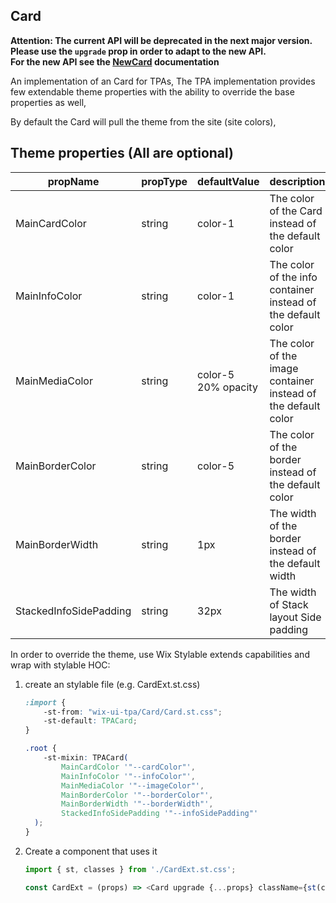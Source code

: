 ## Card
**Attention: The current API will be deprecated in the next major version.  
Please use the `upgrade` prop in order to adapt to the new API.  
For the new API see the [NewCard](../NewCard/NewCard.tsx) documentation**
 
An implementation of an Card for TPAs,
The TPA implementation provides few extendable theme properties with the ability to override the base properties as well,

By default the Card will pull the theme from the site (site colors),

## Theme properties (All are optional)

| propName   | propType | defaultValue | description |
|------------|----------|--------------|-------------|
| MainCardColor  | string   | color-1 | The color of the Card instead of the default color |
| MainInfoColor  | string   | color-1 | The color of the info container instead of the default color |
| MainMediaColor  | string   | color-5 20% opacity | The color of the image container instead of the default color |
| MainBorderColor  | string   | color-5 | The color of the border instead of the default color |
| MainBorderWidth  | string   | 1px | The width of the border instead of the default width |
| StackedInfoSidePadding  | string   | 32px | The width of Stack layout Side padding |


In order to override the theme, use Wix Stylable extends capabilities and wrap with stylable HOC:

1. create an stylable file (e.g. CardExt.st.css)
    ``` css
    :import {
        -st-from: "wix-ui-tpa/Card/Card.st.css";
        -st-default: TPACard;
    }

    .root {
        -st-mixin: TPACard(
            MainCardColor '"--cardColor"',
            MainInfoColor '"--infoColor"',
            MainMediaColor '"--imageColor"',
            MainBorderColor '"--borderColor"',
            MainBorderWidth '"--borderWidth"',
            StackedInfoSidePadding '"--infoSidePadding"'
      );
    }

    ```

2. Create a component that uses it
    ``` javascript
    import { st, classes } from './CardExt.st.css';

    const CardExt = (props) => <Card upgrade {...props} className={st(classes.root)}/>;
    ```
